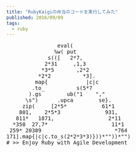```yaml
---
title: "RubyKaigiの弁当のコードを実行してみた"
published: 2016/09/09
tags:
  - ruby
---
```



<pre class="code lang-ruby" data-lang="ruby" data-unlink>                <span class="synStatement">eval</span>(
               <span class="synSpecial">%w(</span><span class="synConstant"> put</span>
<span class="synConstant">             s(([   2*7,</span>
<span class="synConstant">            2*31     ,1,3</span>
<span class="synConstant">           *3*5       ,2*2</span>
<span class="synConstant">          *2*2          *3].</span>
<span class="synConstant">         map{            |c|c</span>
<span class="synConstant">        .to_          s(5*7</span>
<span class="synConstant">       ).gs        ub(&quot;1    &quot;,&quot;</span>
<span class="synConstant">      \s&quot;)      .upca        se}.</span>
<span class="synConstant">     zip(     [2*5*           61*1</span>
<span class="synConstant">    801,    2*5*3              931,</span>
<span class="synConstant">   811*   1871,                 2*11</span>
<span class="synConstant">  *350  27,7*                    11*1</span>
<span class="synConstant"> 259* 20389                       *764</span>
<span class="synConstant">171].map{|c|c.to_s(2*2*3*3)}))*&quot;&quot;)</span><span class="synSpecial">)</span>*<span class="synSpecial">&quot;&quot;</span>)
<span class="synComment"># &gt;&gt; Enjoy Ruby with Agile Development</span>
</pre>


